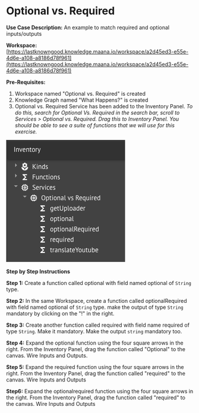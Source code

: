 # Optional vs. Required

**Use Case Description:** An example to match required and optional inputs/outputs

**Workspace:** [https://lastknowngood.knowledge.maana.io/workspace/a2d45ed3-e55e-4d6e-a108-a8186d78f961](https://lastknowngood.knowledge.maana.io/workspace/a2d45ed3-e55e-4d6e-a108-a8186d78f961)

**Pre-Requisites:**

1. Workspace named "Optional vs. Required" is created
2. Knowledge Graph named "What Happens?" is created
3. Optional vs. Required Service has been added to the Inventory Panel. _To do this, search for Optional Vs. Required in the search bar, scroll to Services &gt; Optional vs. Required. Drag this to Inventory Panel. You should be able to see a suite of functions that we will use for this exercise._

![](../../.gitbook/assets/image%20%286%29.png)

**Step by Step Instructions**

**Step 1:** Create a function called optional with field named optional of `String` type. 

**Step 2:** In the same Workspace, create a function called optionalRequired with field named optional of `String` type. make the output of type `String` mandatory by clicking on the "!" in the right.

**Step 3:** Create another function called required with field name required of type `String`. Make it mandatory. Make the output `string` mandatory too.

**Step 4:** Expand the optional function using the four square arrows in the right. From the Inventory Panel, drag the function called "Optional" to the canvas. Wire Inputs and Outputs.

**Step 5:** Expand the required function using the four square arrows in the right. From the Inventory Panel, drag the function called "required" to the canvas. Wire Inputs and Outputs

**Step6:** Expand the optionalrequired function using the four square arrows in the right. From the Inventory Panel, drag the function called "required" to the canvas. Wire Inputs and Outputs



